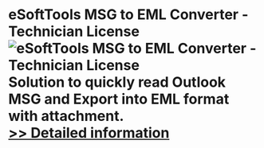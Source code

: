 # eSoftTools MSG to EML Converter - Technician License<br />![eSoftTools MSG to EML Converter - Technician License](https://mycommerce.akamaized.net/api/pimages/P300877912/BIG/300877912.GIF)<br />Solution to quickly read Outlook MSG and Export into EML format with attachment.<br />[>> Detailed information](https://secure.shareit.com/shareit/product.html?productid=300877912&affiliateid=200057808)